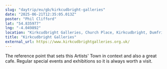```yaml
---
slug: "daytrip/eu/gb/kirkcudbright-galleries"
date: "2025-06-21T12:35:05.013Z"
poster: "Phil Clifford"
lat: "54.835977"
lng: "-4.049892"
location: "Kirkcudbright Galleries, Church Place, Kirkcudbright, Dumfries and Galloway, Scotland, DG6 4AA"
title: "Kirkcudbright Galleries"
external_url: https://www.kirkcudbrightgalleries.org.uk/
---
```

The reference point that sets this Artists' Town in context and also a great cafe. Regular special events and exhibitions so it is always worth a visit. 